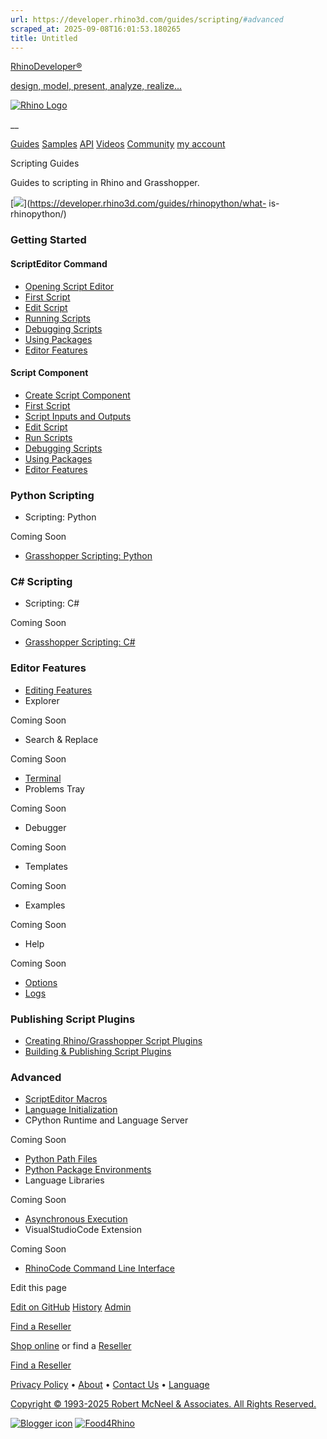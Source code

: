 ```yaml
---
url: https://developer.rhino3d.com/guides/scripting/#advanced
scraped_at: 2025-09-08T16:01:53.180265
title: Untitled
---
```


[RhinoDeveloper®](/)

[design, model, present, analyze, realize...](/)

[![Rhino Logo](https://developer.rhino3d.com/images/rhinodevlogo.png)](/)

__

[Guides](https://developer.rhino3d.com/guides)
[Samples](https://developer.rhino3d.com/samples)
[API](https://developer.rhino3d.com/api)
[Videos](https://developer.rhino3d.com/videos)
[Community](https://discourse.mcneel.com/c/rhino-developer) [my account
](https://www.rhino3d.com/my-account/ "Manage your account, licenses, and
teams")

Scripting Guides

Guides to scripting in Rhino and Grasshopper.

[![](title_image.png)](https://developer.rhino3d.com/guides/rhinopython/what-
is-rhinopython/)

### Getting Started

#### ScriptEditor Command

  * [Opening Script Editor](https://developer.rhino3d.com/guides/scripting/scripting-command/#opening-script-editor)
  * [First Script](https://developer.rhino3d.com/guides/scripting/scripting-command/#first-script)
  * [Edit Script](https://developer.rhino3d.com/guides/scripting/scripting-command/#edit-script)
  * [Running Scripts](https://developer.rhino3d.com/guides/scripting/scripting-command/#running-scripts)
  * [Debugging Scripts](https://developer.rhino3d.com/guides/scripting/scripting-command/#debugging-scripts)
  * [Using Packages](https://developer.rhino3d.com/guides/scripting/scripting-command/#using-packages)
  * [Editor Features](https://developer.rhino3d.com/guides/scripting/scripting-command/#editor-features)

#### Script Component

  * [Create Script Component](https://developer.rhino3d.com/guides/scripting/scripting-component/#script-component)
  * [First Script](https://developer.rhino3d.com/guides/scripting/scripting-component/#first-script)
  * [Script Inputs and Outputs](https://developer.rhino3d.com/guides/scripting/scripting-component/#script-inputs-and-outputs)
  * [Edit Script](https://developer.rhino3d.com/guides/scripting/scripting-component/#edit-script)
  * [Run Scripts](https://developer.rhino3d.com/guides/scripting/scripting-component/#debugging-scripts)
  * [Debugging Scripts](https://developer.rhino3d.com/guides/scripting/scripting-component/#debugging-scripts)
  * [Using Packages](https://developer.rhino3d.com/guides/scripting/scripting-component/#using-packages)
  * [Editor Features](https://developer.rhino3d.com/guides/scripting/scripting-component/#editor-features)

### Python Scripting

  * Scripting: Python 

Coming Soon

  * [Grasshopper Scripting: Python](https://developer.rhino3d.com/guides/scripting/scripting-gh-python/)

### C# Scripting

  * Scripting: C# 

Coming Soon

  * [Grasshopper Scripting: C#](https://developer.rhino3d.com/guides/scripting/scripting-gh-csharp/)

### Editor Features

  * [Editing Features](https://developer.rhino3d.com/guides/scripting/editor-editing/)
  * Explorer 

Coming Soon

  * Search & Replace 

Coming Soon

  * [Terminal](https://developer.rhino3d.com/guides/scripting/editor-terminal/)
  * Problems Tray 

Coming Soon

  * Debugger 

Coming Soon

  * Templates 

Coming Soon

  * Examples 

Coming Soon

  * Help 

Coming Soon

  * [Options](https://developer.rhino3d.com/guides/scripting/editor-configs/)
  * [Logs](https://developer.rhino3d.com/guides/scripting/editor-logs/)

### Publishing Script Plugins

  * [Creating Rhino/Grasshopper Script Plugins](https://developer.rhino3d.com/guides/scripting/projects-create/)
  * [Building & Publishing Script Plugins](https://developer.rhino3d.com/guides/scripting/projects-publish/)

### Advanced

  * [ScriptEditor Macros](https://developer.rhino3d.com/guides/scripting/advanced-scripteditor-macros/)
  * [Language Initialization](https://developer.rhino3d.com/guides/scripting/advanced-langinit/)
  * CPython Runtime and Language Server 

Coming Soon

  * [Python Path Files](https://developer.rhino3d.com/guides/scripting/advanced-pthfiles/)
  * [Python Package Environments](https://developer.rhino3d.com/guides/scripting/advanced-pyvenvs/)
  * Language Libraries 

Coming Soon

  * [Asynchronous Execution](https://developer.rhino3d.com/guides/scripting/advanced-async/)
  * VisualStudioCode Extension 

Coming Soon

  * [RhinoCode Command Line Interface](https://developer.rhino3d.com/guides/scripting/advanced-cli/)

Edit this page

[ Edit on
GitHub](https://github.com/mcneel/developer.rhino3d.com/edit/master/content/en/guides/scripting/_index.md)
[
History](https://github.com/mcneel/developer.rhino3d.com/commits/master/content/en/guides/scripting/_index.md)
[ Admin](https://developer.rhino3d.com/admin)

[Find a Reseller](https://www.rhino3d.com/sales)

[Shop online](https://www.rhino3d.com/store) or find a
[Reseller](https://www.rhino3d.com/sales)

[Find a Reseller](https://www.rhino3d.com/sales)

[Privacy Policy](https://www.rhino3d.com/privacy) •
[About](https://www.rhino3d.com/mcneel/about) • [Contact
Us](https://www.rhino3d.com/mcneel/contact) • [
Language](https://www.rhino3d.com/language "Change to a different region or
language")

[Copyright © 1993-2025 Robert McNeel & Associates. All Rights
Reserved.](https://www.rhino3d.com/mcneel/about)

[](https://www.facebook.com/McNeelRhinoceros/)
[](https://twitter.com/bobmcneel) [](https://www.linkedin.com/groups/75313/)
[](https://www.youtube.com/user/RhinoGuide/videos) [](https://vimeo.com/rhino)
[![Blogger
icon](https://developer.rhino3d.com/images/blogger.svg)](http://blog.rhino3d.com/)
[![Food4Rhino](https://developer.rhino3d.com/images/f4r_icon_01.svg)](https://www.food4rhino.com)

